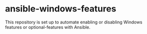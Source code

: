 # ansible-windows-features
This repository is set up to automate enabling or disabling Windows features or optional-features with Ansible.
